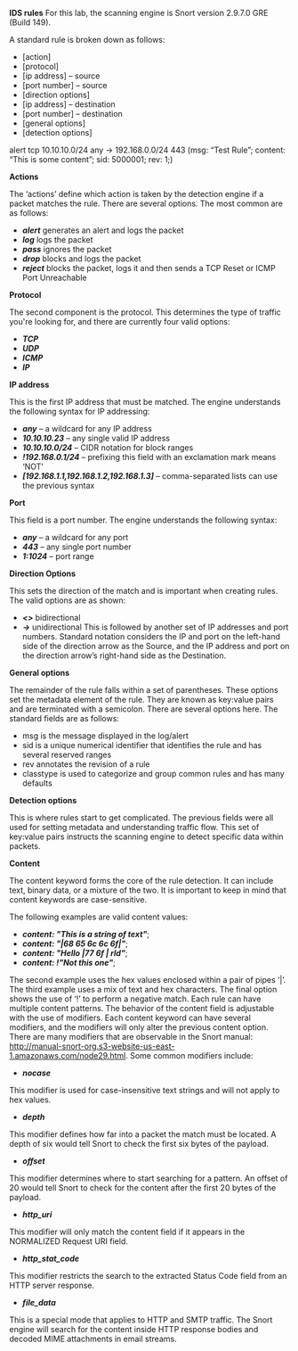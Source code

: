 **IDS rules**
For this lab, the scanning engine is Snort version 2.9.7.0 GRE (Build 149).

A standard rule is broken down as follows:
- [action]
- [protocol]
- [ip address] – source
- [port number] – source
- [direction options]
- [ip address] – destination
- [port number] – destination
- [general options]
- [detection options]

alert tcp 10.10.10.0/24 any -> 192.168.0.0/24 443 (msg: “Test Rule”; content: “This is some content”; sid: 5000001; rev: 1;)


**Actions**

The ‘actions’ define which action is taken by the detection engine if a packet matches the rule. There are several options. The most common are as follows:
- ***alert*** generates an alert and logs the packet
- ***log*** logs the packet
- ***pass*** ignores the packet
- ***drop*** blocks and logs the packet
- ***reject*** blocks the packet, logs it and then sends a TCP Reset or ICMP Port Unreachable


**Protocol**

The second component is the protocol. This determines the type of traffic you're looking for, and there are currently four valid options:
- ***TCP***
- ***UDP***
- ***ICMP***
- ***IP***


**IP address**

This is the first IP address that must be matched. The engine understands the following syntax for IP addressing:
- ***any*** – a wildcard for any IP address
- ***10.10.10.23*** – any single valid IP address
- ***10.10.10.0/24*** – CIDR notation for block ranges
- ***!192.168.0.1/24*** – prefixing this field with an exclamation mark means ‘NOT’
- ***[192.168.1.1,192.168.1.2,192.168.1.3]*** – comma-separated lists can use the previous syntax


**Port**

This field is a port number. The engine understands the following syntax:
- ***any*** – a wildcard for any port
- ***443*** – any single port number
- ***1:1024*** – port range


**Direction Options**

This sets the direction of the match and is important when creating rules. The valid options are as shown:
- ***<>*** bidirectional
- ***->*** unidirectional
This is followed by another set of IP addresses and port numbers. Standard notation considers the IP and port on the left-hand side of the direction arrow as the Source, and the IP address and port on the direction arrow’s right-hand side as the Destination.


**General options**

The remainder of the rule falls within a set of parentheses. These options set the metadata element of the rule. They are known as key:value pairs and are terminated with a semicolon. There are several options here. The standard fields are as follows:

- msg is the message displayed in the log/alert
- sid is a unique numerical identifier that identifies the rule and has several reserved ranges
- rev annotates the revision of a rule
- classtype is used to categorize and group common rules and has many defaults


**Detection options**

This is where rules start to get complicated. The previous fields were all used for setting metadata and understanding traffic flow. This set of key:value pairs instructs the scanning engine to detect specific data within packets.


**Content**

The content keyword forms the core of the rule detection. It can include text, binary data, or a mixture of the two. It is important to keep in mind that content keywords are case-sensitive.

The following examples are valid content values:

- ***content: "This is a string of text"***;
- ***content: "|68 65 6c 6c 6f|"***;
- ***content: "Hello |77 6f | rld"***;
- ***content: !"Not this one"***;

The second example uses the hex values enclosed within a pair of pipes ‘|’.
The third example uses a mix of text and hex characters.
The final option shows the use of ‘!’ to perform a negative match.
Each rule can have multiple content patterns.
The behavior of the content field is adjustable with the use of modifiers. Each content keyword can have several modifiers, and the modifiers will only alter the previous content option.
There are many modifiers that are observable in the Snort manual: http://manual-snort-org.s3-website-us-east-1.amazonaws.com/node29.html. Some common modifiers include:

- ***nocase***

This modifier is used for case-insensitive text strings and will not apply to hex values.

- ***depth***

This modifier defines how far into a packet the match must be located. A depth of six would tell Snort to check the first six bytes of the payload.

- ***offset***

This modifier determines where to start searching for a pattern. An offset of 20 would tell Snort to check for the content after the first 20 bytes of the payload.

- ***http_uri***

This modifier will only match the content field if it appears in the NORMALIZED Request URI field.

- ***http_stat_code***

This modifier restricts the search to the extracted Status Code field from an HTTP server response.

- ***file_data***

This is a special mode that applies to HTTP and SMTP traffic. The Snort engine will search for the content inside HTTP response bodies and decoded MIME attachments in email streams.
